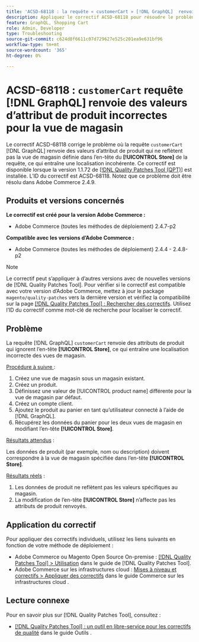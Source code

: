 ```yaml
---
title: 'ACSD-68118 : la requête « customerCart » [!DNL GraphQL]  renvoie des valeurs d’attribut de produit incorrectes pour la vue de magasin'
description: Appliquez le correctif ACSD-68118 pour résoudre le problème d’Adobe Commerce où la requête « customerCart » [!DNL GraphQL]  renvoie des valeurs d’attribut de produit qui ne reflètent pas la vue du magasin définie dans l’en-tête de [!UICONTROL Store] de la requête, ce qui entraîne une localisation incohérente.
feature: GraphQL, Shopping Cart
role: Admin, Developer
type: Troubleshooting
source-git-commit: c624d8f6611c07d729627e525c201ea9e631bf96
workflow-type: tm+mt
source-wordcount: '365'
ht-degree: 0%

---
```



# ACSD-68118 : `customerCart` requête [!DNL GraphQL] renvoie des valeurs d’attribut de produit incorrectes pour la vue de magasin

Le correctif ACSD-68118 corrige le problème où la requête `customerCart` [!DNL GraphQL] renvoie des valeurs d’attribut de produit qui ne reflètent pas la vue de magasin définie dans l’en-tête du **[!UICONTROL Store]** de la requête, ce qui entraîne une localisation incohérente. Ce correctif est disponible lorsque la version 1.1.72 de [[!DNL Quality Patches Tool (QPT)]](/help/tools/quality-patches-tool/quality-patches-tool-to-self-serve-quality-patches.md) est installée. L’ID du correctif est ACSD-68118. Notez que ce problème doit être résolu dans Adobe Commerce 2.4.9.

## Produits et versions concernés

**Le correctif est créé pour la version Adobe Commerce :**

* Adobe Commerce (toutes les méthodes de déploiement) 2.4.7-p2

**Compatible avec les versions d’Adobe Commerce :**

* Adobe Commerce (toutes les méthodes de déploiement) 2.4.4 - 2.4.8-p2

>[!NOTE]
>
>Le correctif peut s’appliquer à d’autres versions avec de nouvelles versions de [!DNL Quality Patches Tool]. Pour vérifier si le correctif est compatible avec votre version d’Adobe Commerce, mettez à jour le package `magento/quality-patches` vers la dernière version et vérifiez la compatibilité sur la page [[!DNL Quality Patches Tool] : Rechercher des correctifs](https://experienceleague.adobe.com/tools/commerce-quality-patches/index.html?lang=fr). Utilisez l’ID du correctif comme mot-clé de recherche pour localiser le correctif.

## Problème

La requête [!DNL GraphQL] `customerCart` renvoie des attributs de produit qui ignorent l’en-tête **[!UICONTROL Store]**, ce qui entraîne une localisation incorrecte des vues de magasin.

<u>Procédure à suivre </u> :

1. Créez une vue de magasin sous un magasin existant.
1. Créez un produit.
1. Définissez une valeur de [!UICONTROL product name] différente pour la vue de magasin par défaut.
1. Créez un compte client.
1. Ajoutez le produit au panier en tant qu’utilisateur connecté à l’aide de [!DNL GraphQL].
1. Récupérez les données du panier pour les deux vues de magasin en modifiant l’en-tête **[!UICONTROL Store]**.

<u>Résultats attendus</u> :

Les données de produit (par exemple, nom ou description) doivent correspondre à la vue de magasin spécifiée dans l’en-tête **[!UICONTROL Store]**.

<u>Résultats réels</u> :

1. Les données de produit ne reflètent pas les valeurs spécifiques au magasin.
1. La modification de l’en-tête **[!UICONTROL Store]** n’affecte pas les attributs de produit renvoyés.

## Application du correctif

Pour appliquer des correctifs individuels, utilisez les liens suivants en fonction de votre méthode de déploiement :

* Adobe Commerce ou Magento Open Source On-premise : [[!DNL Quality Patches Tool] > Utilisation](/help/tools/quality-patches-tool/usage.md) dans le guide de [!DNL Quality Patches Tool].
* Adobe Commerce sur les infrastructures cloud : [Mises à niveau et correctifs > Appliquer des correctifs](https://experienceleague.adobe.com/docs/commerce-cloud-service/user-guide/develop/upgrade/apply-patches.html?lang=fr) dans le guide Commerce sur les infrastructures cloud .

## Lecture connexe

Pour en savoir plus sur [!DNL Quality Patches Tool], consultez :

* [[!DNL Quality Patches Tool] : un outil en libre-service pour les correctifs de qualité](/help/tools/quality-patches-tool/quality-patches-tool-to-self-serve-quality-patches.md) dans le guide Outils .
